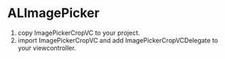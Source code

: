# ALImagePicker

1. copy ImagePickerCropVC to your project.
2. import ImagePickerCropVC and add ImagePickerCropVCDelegate to your viewcontroller.
